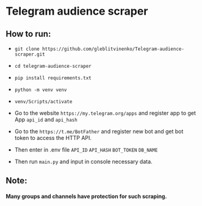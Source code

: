 # Telegram audience scraper

## How to run:

* `git clone https://github.com/gleblitvinenko/Telegram-audience-scraper.git`

* `cd telegram-audience-scraper`

* `pip install requirements.txt`

* `python -m venv venv`

* `venv/Scripts/activate`

* Go to the website `https://my.telegram.org/apps` and register app to get App `api_id` and `api_hash`

* Go to the `https://t.me/BotFather` and register new bot and get bot token to access the HTTP API.

* Then enter in .env file `API_ID` `API_HASH` `BOT_TOKEN` `DB_NAME`

* Then run `main.py` and input in console necessary data.

## Note:

#### Many groups and channels have protection for such scraping. 
